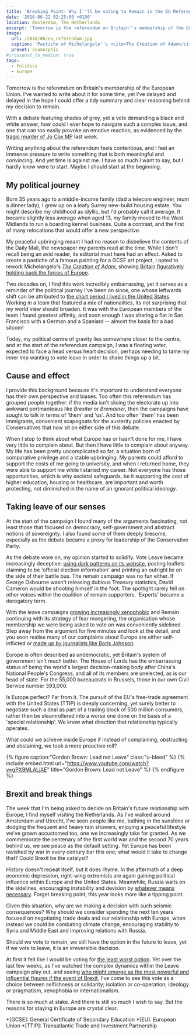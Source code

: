 ```yaml
---
title: 'Breaking Point: Why I''ll be voting to Remain in the EU Referendum'
date: '2016-06-22 02:25:00 +0100'
location: Amsterdam, The Netherlands
excerpt: 'Tomorrow is the referendum on Britain''s membership of the European Union. I''ve wanted to write about it for some time, yet I''ve delayed and delayed in the hope I could offer a tidy summary and clear reasoning behind my decision to remain.'
image:
  url: /2016/06/eu_referendum.jpg
  caption: 'Pastiche of Michelangelo''s <cite>The Creation of Adam</cite>, a modern reworking inspired by the same exercise I carried out twenty years ago.'
  preset: anamorphic
#crosspost_to_medium: true
tags:
  - Politics
  - Europe
---
```

Tomorrow is the referendum on Britain's membership of the European Union. I've wanted to write about it for some time, yet I've delayed and delayed in the hope I could offer a tidy summary and clear reasoning behind my decision to remain.

With a debate featuring shades of grey, yet a vote demanding a black and white answer, how could I ever hope to navigate such a complex issue, and one that can too easily provoke an emotive reaction, as evidenced by the [tragic murder of Jo Cox MP][1] last week.

Writing anything about the referendum feels contentious, and I feel an immense pressure to write something that is both meaningful and convincing. And yet time is against me. I have so much I want to say, but I hardly know were to start. Maybe I should start at the beginning.

## My political journey
Born 35 years ago to a middle-income family (dad a telecom engineer, mum a dinner lady), I grew up on a leafy Surrey new-build housing estate. You might describe my childhood as idyllic, but I'd probably call it average. It became slightly less average when aged 13, my family moved to the West Midlands to run a boarding kennel business. Quite a contrast, and the first of many relocations that would offer a new perspective.

My peaceful upbringing meant I had no reason to disbelieve the contents of the Daily Mail, the newspaper my parents read at the time. While I don't recall being an avid reader, its editorial must have had an effect. Asked to create a pastiche of a famous painting for a GCSE art project, I opted to rework Michelangelo's <cite>[The Creation of Adam][2]</cite>, showing [Britain figuratively holding back the forces of Europe][3].

Two decades on, I find this work incredibly embarrassing, yet it serves as a reminder of the political journey I've been on since, one whose leftwards shift can be attributed to [the short period I lived in the United States][4]. Working in a team that featured a mix of nationalities, its not surprising that my world view should broaden. It was with the European members of the team I found greatest affinity, and soon enough I was sharing a flat in San Francisco with a German and a Spaniard -- almost the basis for a bad sitcom!

Today, my political centre of gravity lies somewhere closer to the centre, and at the start of the referendum campaign, I was a floating voter, expected to face a head versus heart decision, perhaps needing to tame my inner imp wanting to vote leave in order to shake things up a bit.

## Cause and effect
I provide this background because it's important to understand everyone has their own perspective and biases. Too often this referendum has grouped people together: if the media isn't slicing the electorate up into awkward portmanteaus like *Brexiter* or *Bremainer*, then the campaigns have sought to talk in terms of 'them' and 'us'. And too often 'them' has been immigrants, convenient scapegoats for the austerity policies enacted by Conservatives that now sit on either side of this debate.

When I stop to think about what Europe has or hasn't done for me, I have very little to complain about. But then I have little to complain about anyway. My life has been pretty uncomplicated so far, a situation born of comparative privilege and a stable upbringing. My parents could afford to support the costs of me going to university, and when I returned home, they were able to support me while I started my career. Not everyone has those opportunities, which is why societal safeguards, be it supporting the cost of higher education, housing or healthcare, are important and worth protecting, not diminished in the name of an ignorant political ideology.

## Taking leave of our senses
At the start of the campaign I found many of the arguments fascinating, not least those that focused on democracy, self-government and abstract notions of sovereignty. I also found some of them deeply tiresome, especially as the debate became a proxy for leadership of the Conservative Party.

As the debate wore on, my opinion started to solidify. Vote Leave became increasingly deceptive: [using dark patterns on its website][5], posting leaflets claiming to be 'official election information' and printing an outright lie on the side of their battle bus. The remain campaign was no fun either. If George Osbourne wasn't releasing dubious Treasury statistics, David Cameron would be shooting himself in the foot. The spotlight rarely fell on other voices within the coalition of remain supporters. 'Experts' became a derogatory term.

With the leave campaigns [growing increasingly xenophobic][6] and Remain continuing with its strategy of fear mongering, the organisation whose membership we were being asked to vote on was conveniently sidelined. Step away from the argument for five minutes and look at the detail, and you soon realise many of our complaints about Europe are either self-inflicted or [made up by journalists like Boris Johnson][7].

Europe is often described as undemocratic, yet Britain's system of government isn't much better. The House of Lords has the embarrassing status of being the world's largest decision-making body after China's National People's Congress, and all of its members are unelected, as is our head of state. For the 55,000 bureaucrats in Brussels, those in our own Civil Service number 393,000.

Is Europe perfect? Far from it. The pursuit of the EU's free-trade agreement with the United States (TTIP) is deeply concerning, yet surely better to negotiate such a deal as part of a trading block of 500 million consumers, rather then be steamrollered into a worse one done on the basis of a 'special relationship'. We know what direction that relationship typically operates.

What could we achieve inside Europe if instead of complaining, obstructing and abstaining, we took a more proactive roll?

{% figure caption:"Gordon Brown: Lead not Leave" class:"u-bleed" %}
{% include embed.html url="https://www.youtube.com/watch?v=gPX9MLALjAE" title="Gordon Brown: Lead not Leave" %}
{% endfigure %}

## Brexit and break things
The week that I'm being asked to decide on Britain's future relationship with Europe, I find myself visiting the Netherlands. As I've walked around Amsterdam and Utrecht, I've seen people like me, bathing in the sunshine or dodging the frequent and heavy rain showers, enjoying a peaceful lifestyle we've grown accustomed too, one we increasingly take for granted. As we commemorate the centenary of the first world war and the second 70 years behind us, we see peace as the default setting. Yet Europe has been ravished by war in every century bar this one; what would it take to change that? Could Brexit be the catalyst?

History doesn't repeat itself, but it does rhyme. In the aftermath of a deep economic depression, right-wing extremists are again gaining political influence within Europe and the United States. Meanwhile, Russia waits on the sidelines, encouraging instability and devision by [whatever means necessary][8]. Forget breaking point, this year looks more like a tipping point.

Given this situation, why are we making a decision with such seismic consequences? Why should we consider spending the next ten years focused on negotiating trade deals and our relationship with Europe, when instead we could be combating climate change, encouraging stability to Syria and Middle East and improving relations with Russia.

Should we vote to remain, we still have the option in the future to leave, yet if we vote to leave, it is an irreversible decision.

At first it felt like I would be voting for [the least worst option][9]. Yet over the last few weeks, as I've watched the complex dynamics within the Leave campaign play out, and seeing [who might emerge as the most powerful and influential figures if the event of Brexit][10], I've come to see this vote as a choice between selfishness or solidarity; isolation or co-operation; ideology or pragmatism, xenophobia or internationalism.

There is so much at stake. And there is still so much I wish to say. But the reasons for staying in Europe are crystal clear.

[1]: http://blogs.spectator.co.uk/2016/06/a-day-of-infamy/
[2]: https://en.wikipedia.org/wiki/The_Creation_of_Adam
[3]: https://twitter.com/paulrobertlloyd/status/440150465419153408
[4]: /2015/12/peaceful_reflection
[5]: http://www.bbc.com/news/36462432
[6]: http://www.newstatesman.com/2016/06/nigel-farage-s-anti-eu-poster-depicting-migrants-resembles-nazi-propaganda
[7]: http://indy100.independent.co.uk/article/a-journalist-has-shared-a-story-about-boris-johnson-that-completely-undermines-his-authority-on-the-eu--bkoHJPBuVZ
[8]: https://www.theguardian.com/football/2016/jun/18/whitehall-suspects-kremlin-links-to-russian-euro-2016-hooligans-vladimir-putin
[9]: https://www.theguardian.com/commentisfree/2016/jun/15/european-union-eu-britain-sovereignty
[10]: https://nathanieltapley.com/2016/06/17/a-left-eurosceptic-voting-to-remain/

*[GCSE]: General Certificate of Secondary Education
*[EU]: European Union
*[TTIP]: Transatlantic Trade and Investment Partnership
